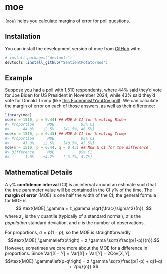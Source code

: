 
<!-- README.md is generated from README.Rmd. Please edit that file -->

# moe

<!-- badges: start -->
<!-- badges: end -->

`{moe}` helps you calculate margins of error for poll questions.

## Installation

You can install the development version of moe from
[GitHub](https://github.com/) with:

``` r
# install.packages("devtools")
devtools::install_github("SentientPotato/moe")
```

## Example

Suppose you had a poll with 1,510 respondents, where 44% said they’d
vote for Joe Biden for US President in November 2024, while 43% said
they’d vote for Donald Trump (like [this Economist/YouGov
poll](https://tinyurl.com/2z49d8cf)). We can calculate the margin of
error on each of those answers, as well as their difference:

``` r
library(moe)
moe(n = 1510, p = 0.44) ## MOE & CI for % voting Biden
#> Proportion      MOE            95% CI
#>      44.0%    ±2.5%    [41.5%, 46.5%]
moe(n = 1510, p = 0.43) ## MOE & CI for % voting Trump
#> Proportion      MOE            95% CI
#>      43.0%    ±2.5%    [40.5%, 45.5%]
moe(n = 1510, p = 0.44, q = 0.43) ## MOE & CI for the difference
#> Difference      MOE           95% CI
#>       1.0%    ±4.7%    [-3.7%, 5.7%]
```

## Mathematical Details

A $\gamma$% **confidence interval** (CI) is an interval around an
estimate such that the true parameter value will be contained in the CI
$\gamma$% of the time. The **margin of error** (MOE) is one half the
width of the CI; the general formula for MOE is
$$ \text{MOE}_\gamma = z_\gamma \sqrt{\frac{\sigma^2}{n}}, $$ where
$z_\gamma$ is the $\gamma$ quantile (typically of a standard normal),
$\sigma$ is the *population* standard deviation, and $n$ is the number
of observations.

For proportions, $\sigma = p(1-p)$, so the MOE is straightforwardly
$$\text{MOE}_\gamma\left(p\right) = z_\gamma \sqrt{\frac{p(1-p)}{n}}.$$
However, sometimes we care more about the MOE for a difference in
proportions. Since
$\text{Var}\left[X - Y\right] = \text{Var}\left[X\right] + \text{Var}\left[Y\right] - 2\text{Cov}\left[X, Y\right]$,
$$\text{MOE}_\gamma\left(p-q\right) = z_\gamma \sqrt{\frac{p(1-p) + q(1-q) + 2pq}{n}}.$$

